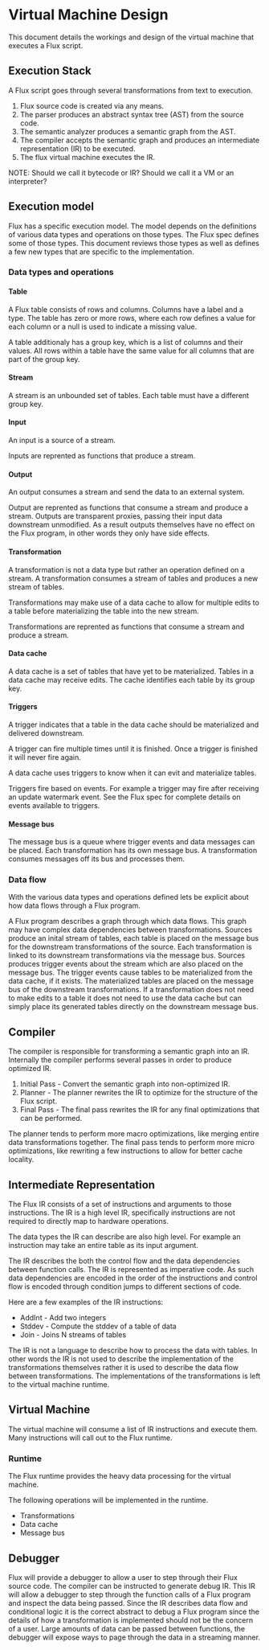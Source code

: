 # Virtual Machine Design

This document details the workings and design of the virtual machine that executes a Flux script.

## Execution Stack

A Flux script goes through several transformations from text to execution.

1. Flux source code is created via any means.
2. The parser produces an abstract syntax tree (AST) from the source code.
3. The semantic analyzer produces a semantic graph from the AST.
4. The compiler accepts the semantic graph and produces an intermediate representation (IR) to be executed.
5. The flux virtual machine executes the IR.

NOTE: Should we call it bytecode or IR?
Should we call it a VM or an interpreter?

## Execution model

Flux has a specific execution model.
The model depends on the definitions of various data types and operations on those types.
The Flux spec defines some of those types.
This document reviews those types as well as defines a few new types that are specific to the implementation.

### Data types and operations

#### Table

A Flux table consists of rows and columns.
Columns have a label and a type.
The table has zero or more rows, where each row defines a value for each column or a null is used to indicate a missing value.

A table additionaly has a group key, which is a list of columns and their values.
All rows within a table have the same value for all columns that are part of the group key.

#### Stream

A stream is an unbounded set of tables.
Each table must have a different group key.

#### Input

An input is a source of a stream.

Inputs are reprented as functions that produce a stream.

#### Output

An output consumes a stream and send the data to an external system.

Output are reprented as functions that consume a stream and produce a stream.
Outputs are transparent proxies, passing their input data downstream unmodified.
As a result outputs themselves have no effect on the Flux program, in other words they only have side effects.

#### Transformation

A transformation is not a data type but rather an operation defined on a stream.
A transformation consumes a stream of tables and produces a new stream of tables.

Transformations may make use of a data cache to allow for multiple edits to a table before materializing the table into the new stream.

Transformations are reprented as functions that consume a stream and produce a stream.

#### Data cache

A data cache is a set of tables that have yet to be materialized.
Tables in a data cache may receive edits.
The cache identifies each table by its group key.

#### Triggers

A trigger indicates that a table in the data cache should be materialized and delivered downstream.

A trigger can fire multiple times until it is finished.
Once a trigger is finished it will never fire again.

A data cache uses triggers to know when it can evit and materialize tables.

Triggers fire based on events.
For example a trigger may fire after receiving an update watermark event.
See the Flux spec for complete details on events available to triggers.

#### Message bus

The message bus is a queue where trigger events and data messages can be placed.
Each transformation has its own message bus.
A transformation consumes messages off its bus and processes them.

### Data flow

With the various data types and operations defined lets be explicit about how data flows through a Flux program.

A Flux program describes a graph through which data flows.
This graph may have complex data dependencies between transformations.
Sources produce an inital stream of tables, each table is placed on the message bus for the downstream transformations of the source.
Each transformation is linked to its downstream transformations via the message bus.
Sources produces trigger events about the stream which are also placed on the message bus.
The trigger events cause tables to be materialized from the data cache, if it exists. 
The materialized tables are placed on the message bus of the downstream transformations.
If a transformation does not need to make edits to a table it does not need to use the data cache but can simply place its generated tables directly on the downstream message bus.

## Compiler

The compiler is responsible for transforming a semantic graph into an IR.
Internally the compiler performs several passes in order to produce optimized IR.

1. Initial Pass - Convert the semantic graph into non-optimized IR.
2. Planner - The planner rewrites the IR to optimize for the structure of the Flux script.
3. Final Pass - The final pass rewrites the IR for any final optimizations that can be performed.


The planner tends to perform more macro optimizations, like merging entire data transformations together.
The final pass tends to perform more micro optimizations, like rewriting a few instructions to allow for better cache locality.

## Intermediate Representation

The Flux IR consists of a set of instructions and arguments to those instructions.
The IR is a high level IR, specifically instructions are not required to directly map to hardware operations.

The data types the IR can describe are also high level.
For example an instruction may take an entire table as its input argument.

The IR describes the both the control flow and the data dependencies between function calls.
The IR is represented as imperative code.
As such data dependencies are encoded in the order of the instructions and control flow is encoded through condition jumps to different sections of code.

Here are a few examples of the IR instructions:

* AddInt - Add two integers
* Stddev - Compute the stddev of a table of data
* Join - Joins N streams of tables

The IR is not a language to describe how to process the data with tables.
In other words the IR is not used to describe the implementation of the transformations themselves rather it is used to describe the data flow between transformations.
The implementations of the transformations is left to the virtual machine runtime.

## Virtual Machine

The virtual machine will consume a list of IR instructions and execute them.
Many instructions will call out to the Flux runtime.

### Runtime

The Flux runtime provides the heavy data processing for the virtual machine.

The following operations will be implemented in the runtime.

* Transformations
* Data cache
* Message bus


## Debugger

Flux will provide a debugger to allow a user to step through their Flux source code.
The compiler can be instructed to generate debug IR.
This IR will allow a debugger to step through the function calls of a Flux program and inspect the data being passed.
Since the IR describes data flow and conditional logic it is the correct abstract to debug a Flux program since the details of how a transformation is implemented should not be the concern of a user.
Large amounts of data can be passed between functions, the debugger will expose ways to page through the data in a streaming manner.

